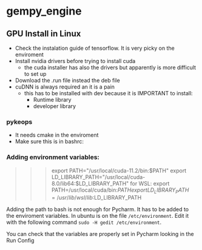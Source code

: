# gempy_engine


## GPU Install in Linux


- Check the instalation guide of tensorflow. It is very picky on the enviroment
- Install nvidia drivers before trying to install cuda
    - the cuda installer has also the drivers but apparently is more difficult to set up
- Download the .run file instead the deb file
- cuDNN is always required an it is a pain
  + this has to be installed with dev because it is IMPORTANT to install:
    - Runtime library
    - developer library
  
### pykeops
  - It needs cmake in the enviroment
  - Make sure this is in bashrc:


### Adding environment variables:

>>>  export PATH="/usr/local/cuda-11.2/bin:$PATH"
>>>  export LD_LIBRARY_PATH="/usr/local/cuda-8.0/lib64:$LD_LIBRARY_PATH"
>>>  for WSL:
>>>  export PATH=/usr/local/cuda/bin:$PATH
>>>  export LD_LIBRARY_PATH=/usr/lib/wsl/lib:$LD_LIBRARY_PATH


Adding the path to bash is not enough for Pycharm. It has to be added to the enviroment variables. In ubuntu is on the file `/etc/environment`. Edit it with the following command `sudo -H gedit /etc/environment`.

You can check that the variables are properly set in Pycharm looking in the Run Config

